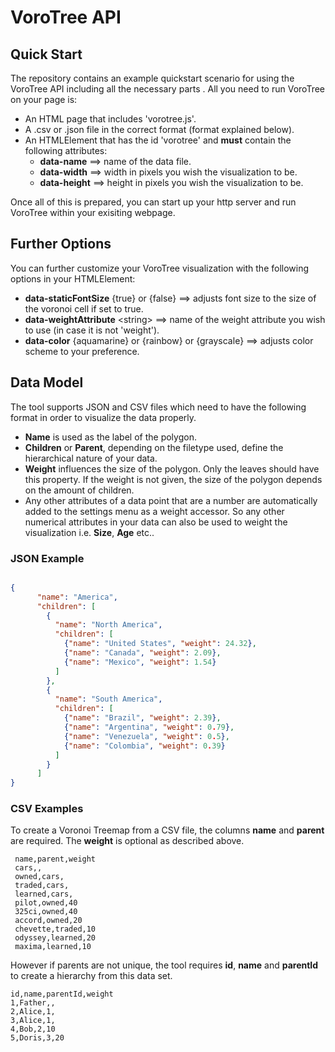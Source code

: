 # VoroTree API #

## Quick Start ##

The repository contains an example quickstart scenario for using the VoroTree API including all the necessary parts
. All you need to run VoroTree on your page is:

* An HTML page that includes 'vorotree.js'.
* A .csv or .json file in the correct format (format explained below).
* An HTMLElement that has the id 'vorotree' and **must** contain the following attributes:
  * **data-name** ==> name of the data file.
  * **data-width** ==> width in pixels you wish the visualization to be.
  * **data-height** ==> height in pixels you wish the visualization to be.

Once all of this is prepared, you can start up your http server and run VoroTree within your exisiting webpage.

## Further Options ##

You can further customize your VoroTree visualization with the following options in your HTMLElement:

* **data-staticFontSize** {true} or {false} ==> adjusts font size to the size of the voronoi cell if set to true.
* **data-weightAttribute** \<string\> ==> name of the weight attribute you wish to use (in case it is not 'weight').
* **data-color** {aquamarine} or {rainbow} or {grayscale} ==> adjusts color scheme to your preference.

## Data Model ##

The tool supports JSON and CSV files which need to have the following format in order to visualize the data properly.

* **Name** is used as the label of the polygon.
* **Children** or **Parent**, depending on the filetype used, define the hierarchical nature of your data.
* **Weight** influences the size of the polygon. Only the leaves should have this property. If the weight is not given, the size of the polygon depends on the amount of children.
* Any other attributes of a data point that are a number are automatically added to the settings menu as a weight accessor. So any other numerical attributes in your data can also be used to weight the visualization i.e. **Size**, **Age** etc..

### JSON Example ###

```json

{
      "name": "America",
      "children": [
        {
          "name": "North America",
          "children": [
            {"name": "United States", "weight": 24.32},
            {"name": "Canada", "weight": 2.09},
            {"name": "Mexico", "weight": 1.54}
          ]
        },
        {
          "name": "South America",
          "children": [
            {"name": "Brazil", "weight": 2.39},
            {"name": "Argentina", "weight": 0.79},
            {"name": "Venezuela", "weight": 0.5},
            {"name": "Colombia", "weight": 0.39}
          ]
        }
      ]
}


```

### CSV Examples ###

To create a Voronoi Treemap from a CSV file, the columns **name** and **parent** are required. The **weight** is optional as described above.

```csv
 name,parent,weight
 cars,,
 owned,cars,
 traded,cars,
 learned,cars,
 pilot,owned,40
 325ci,owned,40
 accord,owned,20
 chevette,traded,10
 odyssey,learned,20
 maxima,learned,10
```

However if parents are not unique, the tool requires **id**, **name** and **parentId** to create a hierarchy from this data set.

```csv
id,name,parentId,weight
1,Father,,
2,Alice,1,
3,Alice,1,
4,Bob,2,10
5,Doris,3,20
```
